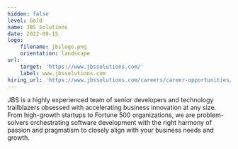 ```yaml
---
hidden: false
level: Gold
name: JBS Solutions
date: 2022-09-15
logo:
    filename: jbslogo.png
    orientation: landscape
url:
    target: 'https://www.jbssolutions.com/'
    label: www.jbssolutions.com
hiring_url: 'https://www.jbssolutions.com/careers/career-opportunities/'
---
```

JBS is a highly experienced team of senior developers and technology trailblazers obsessed with accelerating business
innovation at any size. From high-growth startups to Fortune 500 organizations, we are problem-solvers orchestrating
software development with the right harmony of passion and pragmatism to closely align with your business needs and
growth.



